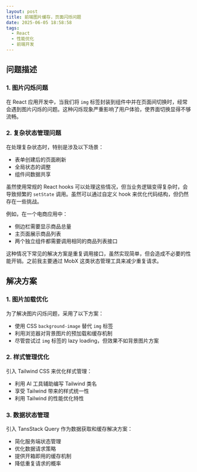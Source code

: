 ```yaml
---
layout: post
title: 前端图片缓存，页面闪烁问题
date: 2025-06-05 18:58:58
tags:
  - React
  - 性能优化
  - 前端开发
---
```


## 问题描述

### 1. 图片闪烁问题

在 React 应用开发中，当我们将 `img` 标签封装到组件中并在页面间切换时，经常会遇到图片闪烁的问题。这种闪烁现象严重影响了用户体验，使界面切换显得不够流畅。

### 2. 复杂状态管理问题

在处理复杂状态时，特别是涉及以下场景：

- 表单创建后的页面刷新
- 全局状态的调整
- 组件间数据共享

虽然使用常规的 React hooks 可以处理这些情况，但当业务逻辑变得复杂时，会导致频繁的 `setState` 调用。虽然可以通过自定义 hook 来优化代码结构，但仍然存在一些挑战。

例如，在一个电商应用中：

- 侧边栏需要显示商品总量
- 主页面展示商品列表
- 两个独立组件都需要调用相同的商品列表接口

这种情况下常见的解决方案是重复调用接口，虽然实现简单，但会造成不必要的性能开销。之前我主要通过 MobX 这类状态管理工具来减少重复请求。

## 解决方案

### 1. 图片加载优化

为了解决图片闪烁问题，采用了以下方案：

- 使用 CSS `background-image` 替代 `img` 标签
- 利用浏览器对背景图片的预加载和缓存机制
- 尽管尝试过 `img` 标签的 lazy loading，但效果不如背景图片方案

### 2. 样式管理优化

引入 Tailwind CSS 来优化样式管理：

- 利用 AI 工具辅助编写 Tailwind 类名
- 享受 Tailwind 带来的样式统一性
- 利用 Tailwind 的性能优化特性

### 3. 数据状态管理

引入 TansStack Query 作为数据获取和缓存解决方案：

- 简化服务端状态管理
- 优化数据请求策略
- 提供开箱即用的缓存机制
- 降低重复请求的概率
